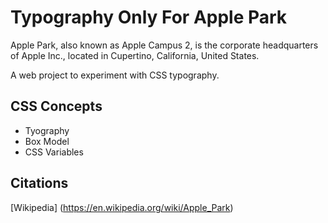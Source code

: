 # Typography Only For Apple Park


Apple Park, also known as Apple Campus 2, is the corporate headquarters of Apple Inc., located in Cupertino, California, United States.

A web project to experiment with CSS typography.

## CSS Concepts
- Tyography
- Box Model 
- CSS Variables


## Citations

[Wikipedia] (https://en.wikipedia.org/wiki/Apple_Park)